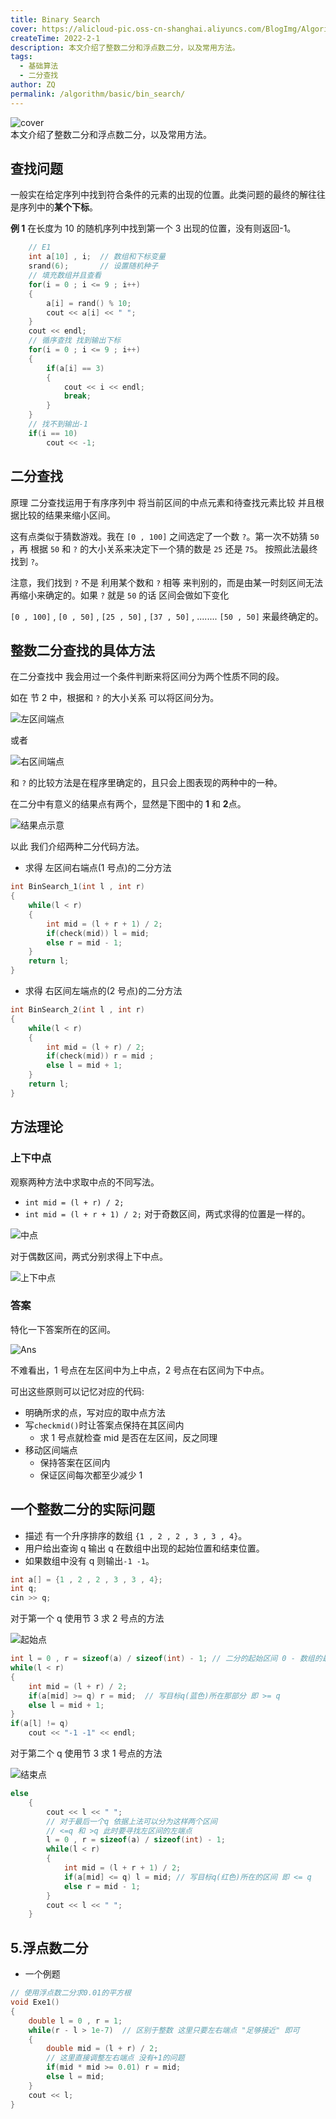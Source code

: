 ```yaml
---
title: Binary Search
cover: https://alicloud-pic.oss-cn-shanghai.aliyuncs.com/BlogImg/Algorithm/%E4%BA%8C%E5%88%86%E6%9F%A5%E6%89%BE/%E5%B0%81%E9%9D%A2.png
createTime: 2022-2-1
description: 本文介绍了整数二分和浮点数二分，以及常用方法。
tags:
  - 基础算法
  - 二分查找
author: ZQ
permalink: /algorithm/basic/bin_search/
---
```

![cover]( https://alicloud-pic.oss-cn-shanghai.aliyuncs.com/BlogImg/Algorithm/%E4%BA%8C%E5%88%86%E6%9F%A5%E6%89%BE/%E5%B0%81%E9%9D%A2.png)
<br> 本文介绍了整数二分和浮点数二分，以及常用方法。
<!-- more -->

## 查找问题

一般实在给定序列中找到符合条件的元素的出现的位置。此类问题的最终的解往往是序列中的**某个下标**。

**例 1** 在长度为 10 的随机序列中找到第一个 3 出现的位置，没有则返回-1。

```c++
    // E1
    int a[10] , i;  // 数组和下标变量
    srand(6);       // 设置随机种子
    // 填充数组并且查看
    for(i = 0 ; i <= 9 ; i++)
    {
        a[i] = rand() % 10;
        cout << a[i] << " ";
    }
    cout << endl;
    // 循序查找 找到输出下标
    for(i = 0 ; i <= 9 ; i++)
    {
        if(a[i] == 3)
        {
            cout << i << endl;
            break;
        }
    }
    // 找不到输出-1
    if(i == 10)
        cout << -1;
```

## 二分查找

原理 二分查找运用于有序序列中 将当前区间的中点元素和待查找元素比较 并且根据比较的结果来缩小区间。

这有点类似于猜数游戏。我在 `[0 , 100]` 之间选定了一个数 `?`。第一次不妨猜 `50` ，再 根据 `50` 和 `?` 的大小关系来决定下一个猜的数是 `25` 还是 `75`。 按照此法最终找到 `?`。

注意，我们找到 `?` 不是 利用某个数和 `?` 相等 来判别的，而是由某一时刻区间无法再缩小来确定的。如果 `?` 就是 `50` 的话 区间会做如下变化

`[0 , 100]` , `[0 , 50]` , `[25 , 50]` , `[37 , 50]` , ........ `[50 , 50]` 来最终确定的。

## 整数二分查找的具体方法

在二分查找中 我会用过一个条件判断来将区间分为两个性质不同的段。

如在 节 2 中，根据和 `?` 的大小关系 可以将区间分为。

![左区间端点](https://alicloud-pic.oss-cn-shanghai.aliyuncs.com/BlogImg/Algorithm/%E4%BA%8C%E5%88%86%E6%9F%A5%E6%89%BE/%E5%B7%A6%E5%8C%BA%E9%97%B4%E7%AB%AF%E7%82%B9.png)

或者

![右区间端点](https://alicloud-pic.oss-cn-shanghai.aliyuncs.com/BlogImg/Algorithm/%E4%BA%8C%E5%88%86%E6%9F%A5%E6%89%BE/%E5%8F%B3%E5%8C%BA%E9%97%B4%E7%AB%AF%E7%82%B9.png)

和 `?` 的比较方法是在程序里确定的，且只会上图表现的两种中的一种。

在二分中有意义的结果点有两个，显然是下图中的 **1** 和 **2**点。

![结果点示意](https://alicloud-pic.oss-cn-shanghai.aliyuncs.com/BlogImg/Algorithm/%E4%BA%8C%E5%88%86%E6%9F%A5%E6%89%BE/%E7%BB%93%E6%9E%9C%E7%82%B9%E7%A4%BA%E6%84%8F.png)

以此 我们介绍两种二分代码方法。

- 求得 左区间右端点(1 号点)的二分方法

```c++
int BinSearch_1(int l , int r)
{
    while(l < r)
    {
        int mid = (l + r + 1) / 2;
        if(check(mid)) l = mid;
        else r = mid - 1;
    }
    return l;
}
```

- 求得 右区间左端点的(2 号点)的二分方法

```c++
int BinSearch_2(int l , int r)
{
    while(l < r)
    {
        int mid = (l + r) / 2;
        if(check(mid)) r = mid ;
        else l = mid + 1;
    }
    return l;
}
```

## 方法理论

### 上下中点

观察两种方法中求取中点的不同写法。

- `int mid = (l + r) / 2;`
- `int mid = (l + r + 1) / 2;`
  对于奇数区间，两式求得的位置是一样的。

![中点](https://alicloud-pic.oss-cn-shanghai.aliyuncs.com/BlogImg/Algorithm/%E4%BA%8C%E5%88%86%E6%9F%A5%E6%89%BE/BinSearch_MidPoints_2.png)

对于偶数区间，两式分别求得上下中点。

![上下中点](https://alicloud-pic.oss-cn-shanghai.aliyuncs.com/BlogImg/Algorithm/%E4%BA%8C%E5%88%86%E6%9F%A5%E6%89%BE/BinSearch_MidPoints_1.png)

### 答案

特化一下答案所在的区间。

![Ans](https://alicloud-pic.oss-cn-shanghai.aliyuncs.com/BlogImg/Algorithm/%E4%BA%8C%E5%88%86%E6%9F%A5%E6%89%BE/BinSearch_Ans.png)

不难看出，1 号点在左区间中为上中点，2 号点在右区间为下中点。

可出这些原则可以记忆对应的代码:

- 明确所求的点，写对应的取中点方法
- 写`checkmid()`时让答案点保持在其区间内
  - 求 1 号点就检查 mid 是否在左区间，反之同理
- 移动区间端点
  - 保持答案在区间内
  - 保证区间每次都至少减少 1

## 一个整数二分的实际问题

- 描述 有一个升序排序的数组 `{1 , 2 , 2 , 3 , 3 , 4}`。
- 用户给出查询 q 输出 q 在数组中出现的起始位置和结束位置。
- 如果数组中没有 q 则输出`-1 -1`。

```c++
int a[] = {1 , 2 , 2 , 3 , 3 , 4};
int q;
cin >> q;
```

对于第一个 q 使用节 3 求 2 号点的方法

![起始点](https://alicloud-pic.oss-cn-shanghai.aliyuncs.com/BlogImg/Algorithm/%E4%BA%8C%E5%88%86%E6%9F%A5%E6%89%BE/%E8%B5%B7%E5%A7%8B%E7%82%B9.png)

```c++
int l = 0 , r = sizeof(a) / sizeof(int) - 1; // 二分的起始区间 0 - 数组的最后一个下标
while(l < r)
{
    int mid = (l + r) / 2;
    if(a[mid] >= q) r = mid;  // 写目标q(蓝色)所在那部分 即 >= q
    else l = mid + 1;
}
if(a[l] != q)
	cout << "-1 -1" << endl;
```

对于第二个 q 使用节 3 求 1 号点的方法

![结束点](https://alicloud-pic.oss-cn-shanghai.aliyuncs.com/BlogImg/Algorithm/%E4%BA%8C%E5%88%86%E6%9F%A5%E6%89%BE/%E7%BB%93%E6%9D%9F%E7%82%B9.png)

```c++
else
    {
        cout << l << " ";
        // 对于最后一个q 依据上法可以分为这样两个区间
        // <=q 和 >q 此时要寻找左区间的左端点
        l = 0 , r = sizeof(a) / sizeof(int) - 1;
        while(l < r)
        {
            int mid = (l + r + 1) / 2;
            if(a[mid] <= q) l = mid; // 写目标q(红色)所在的区间 即 <= q
            else r = mid - 1;
        }
        cout << l << " ";
    }
```

## 5.浮点数二分

- 一个例题

```c++
// 使用浮点数二分求0.01的平方根
void Exe1()
{
    double l = 0 , r = 1;
    while(r - l > 1e-7)  // 区别于整数 这里只要左右端点 "足够接近" 即可
    {
        double mid = (l + r) / 2;
        // 这里直接调整左右端点 没有+1的问题
        if(mid * mid >= 0.01) r = mid;
        else l = mid;
    }
    cout << l;
}

```
